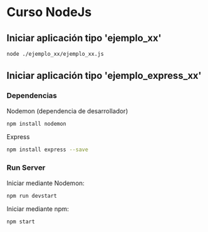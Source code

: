 # Curso NodeJs


## Iniciar aplicación tipo 'ejemplo_xx'

```bash
node ./ejemplo_xx/ejemplo_xx.js
```

## Iniciar aplicación tipo 'ejemplo_express_xx'

### Dependencias

Nodemon (dependencia de desarrollador)

```bash
npm install nodemon
```

Express

```bash
npm install express --save
```

### Run Server

Iniciar mediante Nodemon:

```bash
npm run devstart
```

Iniciar mediante npm:

```bash
npm start
```